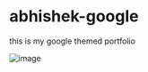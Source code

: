 # abhishek-google
this is my google themed portfolio 

![image](https://user-images.githubusercontent.com/100835323/211779142-8ff13090-0e9a-44a7-8340-0ea8831f27ff.png)
